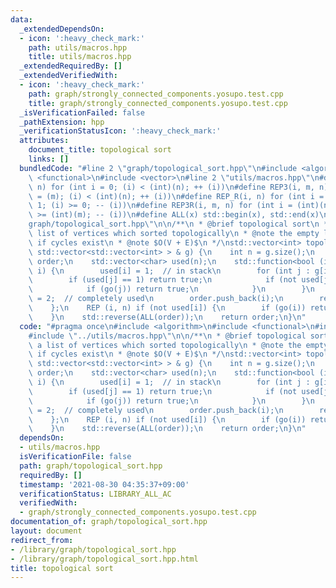 ```yaml
---
data:
  _extendedDependsOn:
  - icon: ':heavy_check_mark:'
    path: utils/macros.hpp
    title: utils/macros.hpp
  _extendedRequiredBy: []
  _extendedVerifiedWith:
  - icon: ':heavy_check_mark:'
    path: graph/strongly_connected_components.yosupo.test.cpp
    title: graph/strongly_connected_components.yosupo.test.cpp
  _isVerificationFailed: false
  _pathExtension: hpp
  _verificationStatusIcon: ':heavy_check_mark:'
  attributes:
    document_title: topological sort
    links: []
  bundledCode: "#line 2 \"graph/topological_sort.hpp\"\n#include <algorithm>\n#include\
    \ <functional>\n#include <vector>\n#line 2 \"utils/macros.hpp\"\n#define REP(i,\
    \ n) for (int i = 0; (i) < (int)(n); ++ (i))\n#define REP3(i, m, n) for (int i\
    \ = (m); (i) < (int)(n); ++ (i))\n#define REP_R(i, n) for (int i = (int)(n) -\
    \ 1; (i) >= 0; -- (i))\n#define REP3R(i, m, n) for (int i = (int)(n) - 1; (i)\
    \ >= (int)(m); -- (i))\n#define ALL(x) std::begin(x), std::end(x)\n#line 6 \"\
    graph/topological_sort.hpp\"\n\n/**\n * @brief topological sort\n * @return a\
    \ list of vertices which sorted topologically\n * @note the empty list is returned\
    \ if cycles exist\n * @note $O(V + E)$\n */\nstd::vector<int> topological_sort(const\
    \ std::vector<std::vector<int> > & g) {\n    int n = g.size();\n    std::vector<int>\
    \ order;\n    std::vector<char> used(n);\n    std::function<bool (int)> go = [&](int\
    \ i) {\n        used[i] = 1;  // in stack\n        for (int j : g[i]) {\n    \
    \        if (used[j] == 1) return true;\n            if (not used[j]) {\n    \
    \            if (go(j)) return true;\n            }\n        }\n        used[i]\
    \ = 2;  // completely used\n        order.push_back(i);\n        return false;\n\
    \    };\n    REP (i, n) if (not used[i]) {\n        if (go(i)) return std::vector<int>();\n\
    \    }\n    std::reverse(ALL(order));\n    return order;\n}\n"
  code: "#pragma once\n#include <algorithm>\n#include <functional>\n#include <vector>\n\
    #include \"../utils/macros.hpp\"\n\n/**\n * @brief topological sort\n * @return\
    \ a list of vertices which sorted topologically\n * @note the empty list is returned\
    \ if cycles exist\n * @note $O(V + E)$\n */\nstd::vector<int> topological_sort(const\
    \ std::vector<std::vector<int> > & g) {\n    int n = g.size();\n    std::vector<int>\
    \ order;\n    std::vector<char> used(n);\n    std::function<bool (int)> go = [&](int\
    \ i) {\n        used[i] = 1;  // in stack\n        for (int j : g[i]) {\n    \
    \        if (used[j] == 1) return true;\n            if (not used[j]) {\n    \
    \            if (go(j)) return true;\n            }\n        }\n        used[i]\
    \ = 2;  // completely used\n        order.push_back(i);\n        return false;\n\
    \    };\n    REP (i, n) if (not used[i]) {\n        if (go(i)) return std::vector<int>();\n\
    \    }\n    std::reverse(ALL(order));\n    return order;\n}\n"
  dependsOn:
  - utils/macros.hpp
  isVerificationFile: false
  path: graph/topological_sort.hpp
  requiredBy: []
  timestamp: '2021-08-30 04:35:37+09:00'
  verificationStatus: LIBRARY_ALL_AC
  verifiedWith:
  - graph/strongly_connected_components.yosupo.test.cpp
documentation_of: graph/topological_sort.hpp
layout: document
redirect_from:
- /library/graph/topological_sort.hpp
- /library/graph/topological_sort.hpp.html
title: topological sort
---
```

